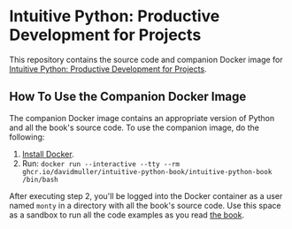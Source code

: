 # Intuitive Python: Productive Development for Projects

This repository contains the source code and companion Docker image for [Intuitive Python: Productive Development for Projects](https://pragprog.com/titles/dmpython).

## How To Use the Companion Docker Image

The companion Docker image contains an appropriate version of Python and all the book's source code. To use the companion image, do the following:

1. [Install Docker](https://docs.docker.com/get-docker/).
2. Run: `docker run --interactive --tty --rm ghcr.io/davidmuller/intuitive-python-book/intuitive-python-book /bin/bash`

After executing step 2, you'll be logged into the Docker container as a user named `monty` in a directory with all the book's source code. Use this space as a sandbox to run all the code examples as you read [the book](https://pragprog.com/titles/dmpython).
